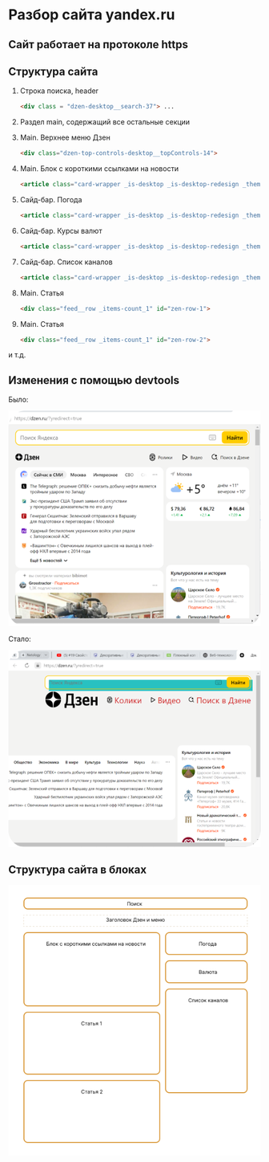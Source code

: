 # Разбор сайта yandex.ru

## Cайт работает на протоколе **https**
## Структура сайта

1. Строка поиска, header
    ```html
    <div class = "dzen-desktop__search-37"> ...
    ```
2.  Раздел main, содержащий все остальные секции
1.  Main. Верхнее меню Дзен
   
    ```html
    <div class="dzen-top-controls-desktop__topControls-14">
    ```
4.  Main. Блок с короткими ссылками на новости
    ```html
    <article class="card-wrapper _is-desktop _is-desktop-redesign _theme_white _with-overflow-hidden card-news__container-2U">
    ```
5.  Сайд-бар. Погода
    ```html
    <article class="card-wrapper _is-desktop _is-desktop-redesign _theme_white _with-overflow-hidden geoblock-weather__container-3o">
    ```
5.  Сайд-бар. Курсы валют
    ```html
    <article class="card-wrapper _is-desktop _is-desktop-redesign _theme_white _with-overflow-hidden currency-rates__container-3P">
    ```
5.  Сайд-бар. Список каналов
    ```html
    <article class="card-wrapper _is-desktop _is-desktop-redesign _theme_white _with-overflow-hidden channels-list-sidebar__container-1r channels-list-sidebar__container_relative-18 channels-list-sidebar__container_sticky-1b">
    ```
5.  Main. Статья
    ```html
    <div class="feed__row _items-count_1" id="zen-row-1">
    ```
6.  Main. Статья
    ```html
    <div class="feed__row _items-count_1" id="zen-row-2">
    ```
 и т.д.

## Изменения с помощью **devtools**
Было:

![yandex_before.png](yandex_before.png)

Стало:

![yandex_after.png](yandex_after.png)

## Структура сайта в блоках
![structure.png](structure.png)
